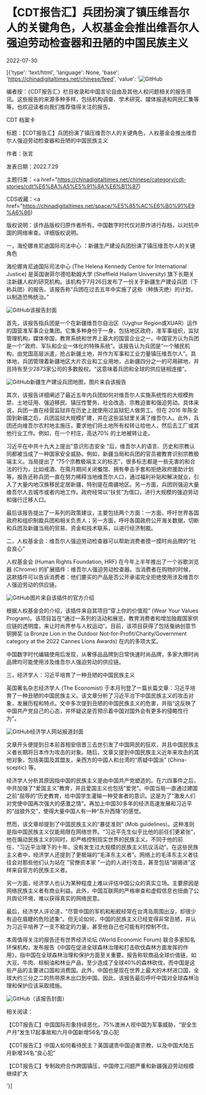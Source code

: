 # 【CDT报告汇】兵团扮演了镇压维吾尔人的关键角色，人权基金会推出维吾尔人强迫劳动检查器和丑陋的中国民族主义

2022-07-30

[{'type': 'text/html', 'language': None, 'base': 'https://chinadigitaltimes.net/chinese/feed', 'value': '![GitHub](https://chinadigitaltimes.net/chinese/files/2022/07/兵团地图.png)

编者按：《CDT报告汇》栏目收录和中国言论自由及其他人权问题相关的报告资讯。这些报告的来源多种多样，包括机构调查、学术研究、媒体报道和网民汇集等等。也欢迎读者向我们推荐值得关注的报告。

















CDT 档案卡

标题：【CDT报告汇】兵团扮演了镇压维吾尔人的关键角色，人权基金会推出维吾尔人强迫劳动检查器和丑陋的中国民族主义

作者：张言

发表日期：2022.7.29

主题归类：<a href="https://chinadigitaltimes.net/chinese/category/cdt-stories/cdt%E6%8A%A5%E5%91%8A%E6%B1%87)

CDS收藏：<a href="https://chinadigitaltimes.net/space/%E5%85%AC%E6%B0%91%E9%A6%86)

版权说明：该作品版权归原作者所有。中国数字时代仅对原作进行存档，以对抗中国的网络审查。详细版权说明。





一，海伦娜肯尼迪国际司法中心 ：新疆生产建设兵团扮演了镇压维吾尔人的关键角色

海伦娜肯尼迪国际司法中心 (The Helena Kennedy Centre for International Justice)  是英国谢菲尔德哈勒姆大学 (Sheffield Hallam University) 旗下长期关注新疆人权的研究机构。该机构于7月26日发布了一份关于新疆生产建设兵团（下称兵团）的报告。该报告称“兵团在过去五年中实施了这些（种族灭绝）的计划，以制造恐怖统治。”

![GitHub](https://www.shu.ac.uk/-/media/home/research/helena-kennedy-centre/projects/until-nothing-is-left-report.jpg?iar=0&amp;amp;hash=A0F528BB82B0FC2B6F611F210D7273D1)该报告封面

首先，该报告指兵团是一个在新疆维吾尔自治区（Uyghur Region或XUAR）运作的国营准军事企业集团。它集多种身份于一身，包括地区政府，准军事组织，监狱管理机构，媒体帝国，教育系统和世界上最大的国营企业之一。中国官方认为兵团是一个“政府、军队和企业一体化的特殊系统”。该报告认为兵团是“一个殖民机构，由党国高层派遣，抢占新疆土地，并作为军事和工业力量镇压维吾尔人”。具体地，兵团管理着新疆地区大片农业和工业用地，占新疆四分之一的可用耕地，并且持有至少2873家公司的多数股权。“这意味着兵团和全球的供应链相连接”。

![GitHub](https://chinadigitaltimes.net/chinese/files/2022/07/兵团地图.png)新疆生产建设兵团地图，图片来自该报告

其次，该报告详细阐述了最近五年内兵团如何对维吾尔人实施系统性的大规模拘禁、土地征用、强迫移民、镇压性警务、社会改造、宗教迫害和强迫劳动。具体来说，兵团一直在经营监狱并在历史上就使用过监狱犯人做劳工。但在 2016 年陈全国到新疆之后，兵团监狱大规模扩建，并在这些监狱里关满了维吾尔人。此外，兵团还向维吾尔农村地主施压，要求他们将土地所有权转让给他人，然后去工厂或其他行业工作。例如，在一个村庄，高达70% 的土地被转让走。

习近平在中共十九大上提出&quot;意识形态安全 &quot;后，维吾尔人的语言、历史和宗教认同都被当成了一种国家安全威胁。例如，新疆当局和兵团的官员被教育识别宗教极端主义。当局提出了 “75个宗教极端主义的标志”，很多标志都是一些无害的和合法的行为，比如戒酒、在斋月期间关闭餐馆、拥有拳击手套和拒绝政府援助计划等。报告还称兵团一直在努力稀释当地维吾尔人口，通过福利补贴和解决就业，引入了大量内地汉族移民定居新疆，特别是在南疆地区。另一方面，兵团则强迫大量维吾尔人去城市或者内地工作。政府经常以“扶贫”为借口，进行大规模的强迫劳动和强行迁移人口。

最后该报告提出了一系列的政策建议，主要包括两个方面：一方面，呼吁世界各国政府和组织制裁兵团和相关负责人；另一方面，呼吁各国政府公开海关数据，切断和兵团及新疆当局的贸易、资金和技术联系，以进行经济制裁。

二，人权基金会：维吾尔人强迫劳动检查器可以帮助消费者摸一摸时尚品牌的“社会良心”

人权基金会 (Human Rights Foundation, HRF) 在今年上半年推出了一个谷歌浏览器 (Chrome) 的扩展插件：维吾尔人强迫劳动检查器。当消费者在购物的时候，这款插件可以告诉消费者：他们要买的产品是否公开承诺完全拒绝使用涉及维吾尔人强迫劳动的供应链。

![GitHub](https://lh3.googleusercontent.com/02D0xl-O3TfgKbOBFAY7QDDxU9OnfDcF45uxYPHwPcsmfdmg1GabTAHwul-ipDzHIC22yOMFDbtZEQSddMFa2zbv=w640-h400-e365-rj-sc0x00ffffff)图片来自该插件的官方介绍

根据人权基金会的介绍，该插件来自其项目“穿上你的价值观” (Wear Your Values Program)。该项目旨在“通过一系列的活动和展览，教育消费者和增加独裁国家供应链的透明度，来让时尚界参与人权运动”。目前，该项目获得了包括戛纳创意节铜狮奖 (a Bronze Lion in the Outdoor Not-for-Profit/Charity/Government category at the 2022 Cannes Lions Awards) 在内的多项大奖。

中国数字时代编辑使用后发现，从奢侈品品牌到日常快速时尚品牌，多家大牌时尚品牌均可能使用涉及维吾尔人强迫劳动的供应链。

三，经济学人：习近平培育了一种丑陋的中国民族主义

英国著名杂志经济学人 (The Economist) 于本月刊登了一篇长篇文章：习近平培育了一种丑陋的中国民族主义。该文章分析了习近平治下中国民族主义的攻击对象，发展历程和特点。文中多次提到丑陋的中国民族主义的危害，并指“这反映了中国共产党自己的心态，并怀疑这是否预示着中国对国外会有更多的侵略性行为”。

![GitHub](https://chinadigitaltimes.net/chinese/files/2022/07/经济学人.png)经济学人网站报道封面

文章开头便提到日本前首相安倍晋三去世引发了中国网民的狂欢，并且中国民族主义者长期将日本作为攻击的对象。随后，文章又提到中国民族主义近年来攻击的其他对象，包括美国及其盟友，亲西方的中国人和台湾的“质疑中国派” (China-sceptic) 等。

经济学人分析其原因指中国的民族主义是由中国共产党塑造的。在六四事件之后，中共加强了“爱国主义”教育，并且爱国主义也包括“爱党”。中国当局一直通过建国之前“屈辱的”历史教育，给中国学生灌输一种受害者的意识。这是为了“激发人们对党使中国再次强大的感激之情”。再加上中国30多年的经济高速发展和习近平的“战狼外交”，使得大量中国人有一种“东升西降”的感觉。

然而，该文章却提到了中国民族主义的“暴徒准则” (Mob guidelines)。这种准则是指中国民族主义仅能局限在网络世界。“习近平先生似乎比他的前任们更紧张”，他在煽动民族主义的同时，却严格控制现实世界的民族主义。不同于他的前任，“习近平治理下的十年，没有发生过大规模的民族主义抗议活动”。在这些民族主义者中，经济学人还提到了更极端的“毛泽东主义者”。网络上的毛泽东主义者往往会对那些他们认为站在 &quot;官僚资本家 &quot;一边的人进行攻击，甚至包括“胡锡进”这样来自官方的民族主义者。

另一方面，经济学人也认为某种程度上难以评估中国公众的真实立场。主要原因是网络民族主义者有商业利益。此外，中国互联网的严格审查和虚假信息也扭曲了公共舆论环境，难以获得真实的网络民意。

最后，经济学人评论道，“尽管中国的军机和船舰经常在台湾岛周围出没，却很少有迫在眉睫的危险迹象”。但无论如何，中国的民族主义已经变得非常丑陋，并认为习近平培养了一支不稳定的力量，甚至他自己也可能有时控制不住。

本周值得关注的报告还有世界经济论坛 (World Economic Forum) 联合多家知名环保机构，发布报告《中国在促进全球森林治理和打击砍伐森林方面发挥的作用》，指中国在全球森林治理和保护方面至关重要。报告称软商品全球价值链，如大豆、牛肉、棕榈油和林业产品，至少造成了全球40%的森林砍伐，而中国是这些产品的主要进口国和消费国。此外，中国也是现在世界上最大的木材进口国，全球大约三分之二的热带原木出口到中国。因此，该报告最后呼吁中国对全球森林治理和保护应该采取措施。

![GitHub](https://assets.weforum.org/report/cover_image/responsive_thumbnail_webp_Dc9IxDG4l_kHgKi39r8Tz0q-K1ICe5Bd-F8hm81OW1c.webp)（该报告封面）

相关阅读：



【CDT报告汇】中国国际形象持续恶化，75%澳洲人视中国为军事威胁，“安全生产月”发生17起事故和六月中国新增56名“良心犯

【CDT报告汇】中国人如何看待民主？美国谴责中国迫害宗教，以及中国大陆五月新增34名“良心犯”

【CDT报告汇】专制政府合作跨国镇压，中国停工问题严重和新疆强迫劳动规模继续扩大

'}]